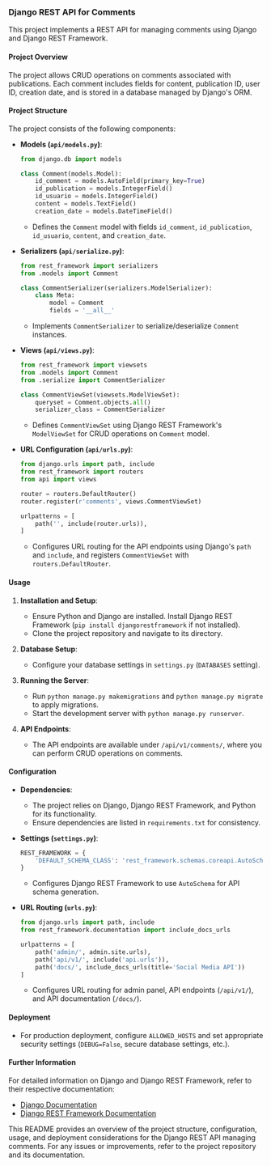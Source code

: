### Django REST API for Comments

This project implements a REST API for managing comments using Django and Django REST Framework.

#### Project Overview

The project allows CRUD operations on comments associated with publications. Each comment includes fields for content, publication ID, user ID, creation date, and is stored in a database managed by Django's ORM.

#### Project Structure

The project consists of the following components:

- **Models (`api/models.py`)**:
  ```python
  from django.db import models

  class Comment(models.Model):
      id_comment = models.AutoField(primary_key=True)
      id_publication = models.IntegerField()
      id_usuario = models.IntegerField()
      content = models.TextField()
      creation_date = models.DateTimeField()
  ```
  - Defines the `Comment` model with fields `id_comment`, `id_publication`, `id_usuario`, `content`, and `creation_date`.

- **Serializers (`api/serialize.py`)**:
  ```python
  from rest_framework import serializers
  from .models import Comment

  class CommentSerializer(serializers.ModelSerializer):
      class Meta:
          model = Comment
          fields = '__all__'
  ```
  - Implements `CommentSerializer` to serialize/deserialize `Comment` instances.

- **Views (`api/views.py`)**:
  ```python
  from rest_framework import viewsets
  from .models import Comment
  from .serialize import CommentSerializer

  class CommentViewSet(viewsets.ModelViewSet):
      queryset = Comment.objects.all()
      serializer_class = CommentSerializer
  ```
  - Defines `CommentViewSet` using Django REST Framework's `ModelViewSet` for CRUD operations on `Comment` model.

- **URL Configuration (`api/urls.py`)**:
  ```python
  from django.urls import path, include
  from rest_framework import routers
  from api import views

  router = routers.DefaultRouter()
  router.register(r'comments', views.CommentViewSet)

  urlpatterns = [
      path('', include(router.urls)),
  ]
  ```
  - Configures URL routing for the API endpoints using Django's `path` and `include`, and registers `CommentViewSet` with `routers.DefaultRouter`.

#### Usage

1. **Installation and Setup**:
   - Ensure Python and Django are installed. Install Django REST Framework (`pip install djangorestframework` if not installed).
   - Clone the project repository and navigate to its directory.

2. **Database Setup**:
   - Configure your database settings in `settings.py` (`DATABASES` setting).

3. **Running the Server**:
   - Run `python manage.py makemigrations` and `python manage.py migrate` to apply migrations.
   - Start the development server with `python manage.py runserver`.

4. **API Endpoints**:
   - The API endpoints are available under `/api/v1/comments/`, where you can perform CRUD operations on comments.

#### Configuration

- **Dependencies**:
  - The project relies on Django, Django REST Framework, and Python for its functionality.
  - Ensure dependencies are listed in `requirements.txt` for consistency.

- **Settings (`settings.py`)**:
  ```python
  REST_FRAMEWORK = {
      'DEFAULT_SCHEMA_CLASS': 'rest_framework.schemas.coreapi.AutoSchema'
  }
  ```
  - Configures Django REST Framework to use `AutoSchema` for API schema generation.

- **URL Routing (`urls.py`)**:
  ```python
  from django.urls import path, include
  from rest_framework.documentation import include_docs_urls

  urlpatterns = [
      path('admin/', admin.site.urls),
      path('api/v1/', include('api.urls')),
      path('docs/', include_docs_urls(title='Social Media API'))
  ]
  ```
  - Configures URL routing for admin panel, API endpoints (`/api/v1/`), and API documentation (`/docs/`).

#### Deployment

- For production deployment, configure `ALLOWED_HOSTS` and set appropriate security settings (`DEBUG=False`, secure database settings, etc.).

#### Further Information

For detailed information on Django and Django REST Framework, refer to their respective documentation:

- [Django Documentation](https://docs.djangoproject.com/en/stable/)
- [Django REST Framework Documentation](https://www.django-rest-framework.org/)

This README provides an overview of the project structure, configuration, usage, and deployment considerations for the Django REST API managing comments. For any issues or improvements, refer to the project repository and its documentation.